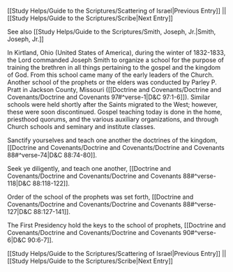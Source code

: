 [[Study Helps/Guide to the Scriptures/Scattering of Israel|Previous Entry]]  ||  [[Study Helps/Guide to the Scriptures/Scribe|Next Entry]]

 See also [[Study Helps/Guide to the Scriptures/Smith, Joseph, Jr.|Smith, Joseph, Jr.]]

 In Kirtland, Ohio (United States of America), during the winter of 1832-1833, the Lord commanded Joseph Smith to organize a school for the purpose of training the brethren in all things pertaining to the gospel and the kingdom of God. From this school came many of the early leaders of the Church. Another school of the prophets or the elders was conducted by Parley P. Pratt in Jackson County, Missouri ([[Doctrine and Covenants/Doctrine and Covenants/Doctrine and Covenants 97#^verse-1|D&C 97:1-6]]). Similar schools were held shortly after the Saints migrated to the West; however, these were soon discontinued. Gospel teaching today is done in the home, priesthood quorums, and the various auxiliary organizations, and through Church schools and seminary and institute classes.

 Sanctify yourselves and teach one another the doctrines of the kingdom, [[Doctrine and Covenants/Doctrine and Covenants/Doctrine and Covenants 88#^verse-74|D&C 88:74-80]].

 Seek ye diligently, and teach one another, [[Doctrine and Covenants/Doctrine and Covenants/Doctrine and Covenants 88#^verse-118|D&C 88:118-122]].

 Order of the school of the prophets was set forth, [[Doctrine and Covenants/Doctrine and Covenants/Doctrine and Covenants 88#^verse-127|D&C 88:127-141]].

 The First Presidency hold the keys to the school of prophets, [[Doctrine and Covenants/Doctrine and Covenants/Doctrine and Covenants 90#^verse-6|D&C 90:6-7]].

[[Study Helps/Guide to the Scriptures/Scattering of Israel|Previous Entry]]  ||  [[Study Helps/Guide to the Scriptures/Scribe|Next Entry]]